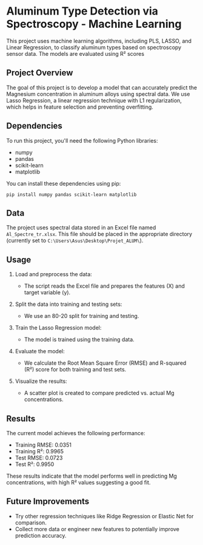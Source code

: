 # Aluminum Type Detection via Spectroscopy - Machine Learning

This project uses machine learning algorithms, including PLS, LASSO, and Linear Regression, to classify aluminum types based on spectroscopy sensor data. The models are evaluated using R² scores

## Project Overview

The goal of this project is to develop a model that can accurately predict the Magnesium concentration in aluminum alloys using spectral data. We use Lasso Regression, a linear regression technique with L1 regularization, which helps in feature selection and preventing overfitting.

## Dependencies

To run this project, you'll need the following Python libraries:

- numpy
- pandas
- scikit-learn
- matplotlib

You can install these dependencies using pip:

```
pip install numpy pandas scikit-learn matplotlib
```

## Data

The project uses spectral data stored in an Excel file named `Al_Spectre_tr.xlsx`. This file should be placed in the appropriate directory (currently set to `C:\Users\Asus\Desktop\Projet_ALUM\`).

## Usage

1. Load and preprocess the data:
   - The script reads the Excel file and prepares the features (X) and target variable (y).

2. Split the data into training and testing sets:
   - We use an 80-20 split for training and testing.

3. Train the Lasso Regression model:
   - The model is trained using the training data.

4. Evaluate the model:
   - We calculate the Root Mean Square Error (RMSE) and R-squared (R²) score for both training and test sets.

5. Visualize the results:
   - A scatter plot is created to compare predicted vs. actual Mg concentrations.

## Results

The current model achieves the following performance:

- Training RMSE: 0.0351
- Training R²: 0.9965
- Test RMSE: 0.0723
- Test R²: 0.9950

These results indicate that the model performs well in predicting Mg concentrations, with high R² values suggesting a good fit.

## Future Improvements

- Try other regression techniques like Ridge Regression or Elastic Net for comparison.
- Collect more data or engineer new features to potentially improve prediction accuracy.
